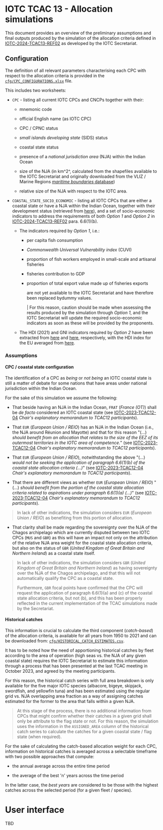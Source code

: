 # IOTC TCAC 13 - Allocation simulations

This document provides an overview of the preliminary assumptions and final outputs produced by the simulation of the allocation criteria defined in [IOTC-2024-TCAC13-REF02](https://iotc.org/sites/default/files/documents/2023/11/IOTC-2024-TCAC13-REF02E_TCAC_draft_Allocation_Regime_v7_clean.docx) as developed by the IOTC Secretariat.

## Configuration

The definition of all relevant parameters characterising each CPC with respect to the allocation criteria is provided in the [`cfg/CPC_CONFIGURATIONS.xlsx`](https://bitbucket.org/iotc-ws/iotc-tcac-simulations/raw/8ce5f9630e1e3ef119848324bd4b71132f0e1336/cfg/CPC_CONFIGURATIONS.xlsx) file.

This includes two worksheets:

-   `CPC` - listing all current IOTC CPCs and CNCPs together with their:

    -   mnemonic code

    -   official English name (as IOTC CPC)

    -   CPC / CPNC status

    -   *small islands developing state* (SIDS) status

    -   coastal state status

    -   presence of a *national jurisdiction area* (NJA) within the Indian Ocean

    -   size of the NJA (in km^2^, calculated from the shapefiles available to the IOTC Secretariat and originally downloaded from the VLIZ / Marine Regions [*maritime boundaries* database](https://www.marineregions.org/eezsearch.php))

    -   relative size of the NJA with respect to the IOTC area.

-   `COASTAL_STATE_SOCIO_ECONOMIC` - listing all IOTC CPCs that are either a coastal state or have a NJA within the Indian Ocean, together with their development status (retrieved from [here](https://www.un.org/development/desa/dpad/wp-content/uploads/sites/45/WESP2020_Annex.pdf)), and a set of socio-economic indicators to address the requirements of both *Option 1* and *Option 2* in [IOTC-2024-TCAC13-REF02](https://iotc.org/sites/default/files/documents/2023/11/IOTC-2024-TCAC13-REF02E_TCAC_draft_Allocation_Regime_v7_clean.docx) para. 6.6(1)(b).

    -   The indicators required by *Option 1*, i.e.:

        -   per capita fish consumption

        -   *Commonwealth Universal Vulnerability index* (CUVI)

        -   proportion of fish workers employed in small-scale and artisanal fisheries

        -   fisheries contribution to GDP

        -   proportion of total export value made up of fisheries exports

            are not yet available to the IOTC Secretariat and have therefore been replaced bydummy values.

            | For this reason, caution should be made when assessing the results produced by the simulation through *Option 1*, and the IOTC Secretariat will update the required socio-economic indicators as soon as these will be provided by the proponents.

    -   The HDI (2021) and GNI indicators required by *Option 2* have been extracted from [here](https://hdr.undp.org/data-center/human-development-index#/indicies/HDI) and [here](https://datahelpdesk.worldbank.org/knowledgebase/articles/906519-world-bank-country-and-lending-group), respectively, with the HDI index for the EU averaged from [here](https://www.theglobaleconomy.com/rankings/human_development/European-union/).

### Assumptions

#### CPC / coastal state configuration

The identification of a CPC as *being* or *not being* an IOTC coastal state is still a matter of debate for some nations that have areas under national jurisdiction within the Indian Ocean.

For the sake of this simulation we assume the following:

-   That beside having an NJA in the Indian Ocean, `FRAT` (*France (OT)*) shall be *de facto* considered an IOTC coastal state (see [IOTC-2023-TCAC12-04](https://iotc.org/sites/default/files/documents/2023/09/IOTC-2023-TCAC12-04_E_-_Chairs_Explanatory_Note.pdf) *Chair's explanatory memorandum to TCAC12 participants*).

-   That `EUR` (*European Union / REIO*) has an NJA in the Indian Ocean (i.e., the NJA around Réunion and Mayotte) and that for this reason "(...) *should benefit from an allocation that relates to the size of the EEZ of its outermost territories in the IOTC area of competence.*" (see [IOTC-2023-TCAC12-04](https://iotc.org/sites/default/files/documents/2023/09/IOTC-2023-TCAC12-04_E_-_Chairs_Explanatory_Note.pdf) *Chair's explanatory memorandum to TCAC12 participants*).

-   That `EUR` (*European Union / REIO*), notwithstanding the above "(...) *would not be seeking the application of paragraph 6.6(1)(b) of the coastal state allocation criteria (...)*" (see [IOTC-2023-TCAC12-04](https://iotc.org/sites/default/files/documents/2023/09/IOTC-2023-TCAC12-04_E_-_Chairs_Explanatory_Note.pdf) *Chair's explanatory memorandum to TCAC12 participants*).

-   That there are different views as whether `EUR` (*European Union / REIO*) "(...) *should benefit from the portion of the coastal state allocation criteria related to aspirations under paragraph 6.6(1)(a) (...)*" (see [IOTC-2023-TCAC12-04](https://iotc.org/sites/default/files/documents/2023/09/IOTC-2023-TCAC12-04_E_-_Chairs_Explanatory_Note.pdf) *Chair's explanatory memorandum to TCAC12 participants*).

> In lack of other indications, the simulation considers `EUR` (*European Union / REIO*) as benefiting from this portion of allocation.

-   That clarity shall be made regarding the sovereignty over the NJA of the Chagos archipelago which are currently disputed between two IOTC CPCs (`MUS` and `GBR`) as this will have an impact not only on the attribution of the relative NJA area weight for the coastal state allocation criteria, but also on the status of `GBR` (*United Kingdom of Great Britain and Northern Ireland*) as a coastal state itself.

> In lack of other indications, the simulation considers `GBR` (*United Kingdom of Great Britain and Northern Ireland*) as having sovereignty over the NJA of the Chagos archipelago, and that this will not automatically qualify the CPC as a coastal state.
>
> Furthermore, `GBR` focal points have confirmed that the CPC will request the application of paragraph 6.6(1)(a) and (c) of the coastal state allocation criteria, but not (b), and this has been properly reflected in the current implementation of the TCAC simulations made by the Secretariat.

#### Historical catches

This information is crucial to calculate the third component (*catch-based*) of the allocation criteria, is available for all years from 1950 to 2021 and can be downloaded from: [`cfg/HISTORICAL_CATCH_ESTIMATES.csv`](https://bitbucket.org/iotc-ws/iotc-tcac-simulations/raw/3b65fece8385b6e051e2b984f46b21bc9dd73bdd/cfg/HISTORICAL_CATCH_ESTIMATES.csv).

It has to be noted how the need of apportioning historical catches by fleet according to the area of operation (high seas vs. the NJA of any given coastal state) requires the IOTC Secretariat to estimate this information through a process that has been presented at the last TCAC meeting in October 2023, and agreed by the meeting participants.

For this reason, the historical catch series with full area breakdown is only available for the five major IOTC species (albacore, bigeye, skipjack, swordfish, and yellowfin tuna) and has been estimated using the regular grid vs. NJA overlapping area fraction as a way of assigning catches estimated for the former to the area that falls within a given NJA.

> At this stage of the process, there is no additional information from CPCs that might confirm whether their catches in a given grid shall only be attribute to the flag state or not. For this reason, the simulation uses the information in the `ASSIGNED_AREA` column of the historical catch series to calculate the catches for a given coastal state / flag state (when required).

For the sake of calculating the catch-based allocation weight for each CPC, information on historical catches is averaged across a selectable timeframe with two possible approaches that compute:

-   the annual average across the entire time period

-   the average of the best 'n' years across the time period

In the latter case, the *best years* are considered to be those with the highest catches across the selected period (for a given fleet / species).

# User interface

TBD
